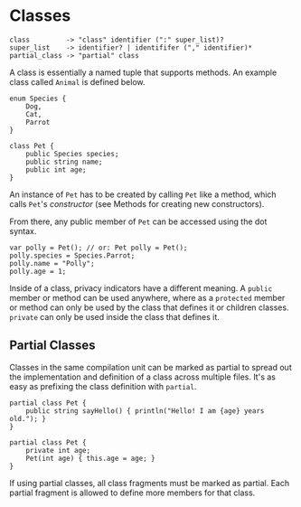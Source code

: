 # Classes

	class         -> "class" identifier (":" super_list)?
	super_list    -> identifier? | identififer ("," identifier)*
	partial_class -> "partial" class

A class is essentially a named tuple that supports methods. An example class called `Animal` is defined below.

    enum Species {
        Dog,
        Cat,
        Parrot
    }

    class Pet {
        public Species species;
        public string name;
        public int age;
    }

An instance of `Pet` has to be created by calling `Pet` like a method, which calls `Pet`'s _constructor_ (see Methods for creating new constructors).

From there, any public member of `Pet` can be accessed using the dot syntax.

    var polly = Pet(); // or: Pet polly = Pet();
    polly.species = Species.Parrot;
    polly.name = "Polly";
    polly.age = 1;

Inside of a class, privacy indicators have a different meaning. A `public` member or method can be used anywhere, where as a `protected` member or method can only be used by the class that defines it or children classes. `private` can only be used inside the class that defines it.

## Partial Classes

Classes in the same compilation unit can be marked as partial to spread out the implementation and definition of a class across multiple files. It's as easy as prefixing the class definition with `partial`.

    partial class Pet {
        public string sayHello() { println("Hello! I am {age} years old."); }
    }

    partial class Pet {
        private int age;
        Pet(int age) { this.age = age; }
    }

If using partial classes, all class fragments must be marked as partial. Each partial fragment is allowed to define more members for that class.
